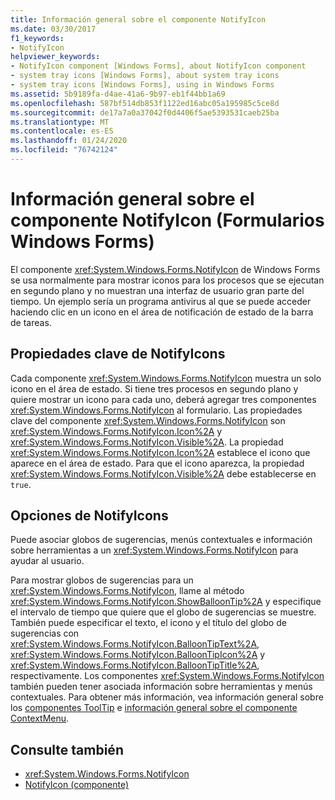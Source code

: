 ```yaml
---
title: Información general sobre el componente NotifyIcon
ms.date: 03/30/2017
f1_keywords:
- NotifyIcon
helpviewer_keywords:
- NotifyIcon component [Windows Forms], about NotifyIcon component
- system tray icons [Windows Forms], about system tray icons
- system tray icons [Windows Forms], using in Windows Forms
ms.assetid: 5b9189fa-d4ae-41a6-9b97-eb1f44bb1a69
ms.openlocfilehash: 587bf514db853f1122ed16abc05a195985c5ce8d
ms.sourcegitcommit: de17a7a0a37042f0d4406f5ae5393531caeb25ba
ms.translationtype: MT
ms.contentlocale: es-ES
ms.lasthandoff: 01/24/2020
ms.locfileid: "76742124"
---
```

# <a name="notifyicon-component-overview-windows-forms"></a>Información general sobre el componente NotifyIcon (Formularios Windows Forms)

El componente <xref:System.Windows.Forms.NotifyIcon> de Windows Forms se usa normalmente para mostrar iconos para los procesos que se ejecutan en segundo plano y no muestran una interfaz de usuario gran parte del tiempo. Un ejemplo sería un programa antivirus al que se puede acceder haciendo clic en un icono en el área de notificación de estado de la barra de tareas.

## <a name="key-properties-of-notifyicons"></a>Propiedades clave de NotifyIcons

Cada componente <xref:System.Windows.Forms.NotifyIcon> muestra un solo icono en el área de estado. Si tiene tres procesos en segundo plano y quiere mostrar un icono para cada uno, deberá agregar tres componentes <xref:System.Windows.Forms.NotifyIcon> al formulario. Las propiedades clave del componente <xref:System.Windows.Forms.NotifyIcon> son <xref:System.Windows.Forms.NotifyIcon.Icon%2A> y <xref:System.Windows.Forms.NotifyIcon.Visible%2A>. La propiedad <xref:System.Windows.Forms.NotifyIcon.Icon%2A> establece el icono que aparece en el área de estado. Para que el icono aparezca, la propiedad <xref:System.Windows.Forms.NotifyIcon.Visible%2A> debe establecerse en `true`.

## <a name="notifyicons-options"></a>Opciones de NotifyIcons

Puede asociar globos de sugerencias, menús contextuales e información sobre herramientas a un <xref:System.Windows.Forms.NotifyIcon> para ayudar al usuario.

Para mostrar globos de sugerencias para un <xref:System.Windows.Forms.NotifyIcon>, llame al método <xref:System.Windows.Forms.NotifyIcon.ShowBalloonTip%2A> y especifique el intervalo de tiempo que quiere que el globo de sugerencias se muestre. También puede especificar el texto, el icono y el título del globo de sugerencias con <xref:System.Windows.Forms.NotifyIcon.BalloonTipText%2A>, <xref:System.Windows.Forms.NotifyIcon.BalloonTipIcon%2A> y <xref:System.Windows.Forms.NotifyIcon.BalloonTipTitle%2A>, respectivamente. Los componentes <xref:System.Windows.Forms.NotifyIcon> también pueden tener asociada información sobre herramientas y menús contextuales. Para obtener más información, vea información general sobre los [componentes ToolTip](tooltip-component-overview-windows-forms.md) e [información general sobre el componente ContextMenu](contextmenu-component-overview-windows-forms.md).

## <a name="see-also"></a>Consulte también

- <xref:System.Windows.Forms.NotifyIcon>
- [NotifyIcon (componente)](notifyicon-component-windows-forms.md)
